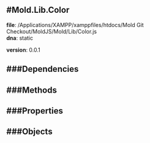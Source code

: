 
#Mold.Lib.Color
---------------------------------------

__file__: /Applications/XAMPP/xamppfiles/htdocs/Mold Git Checkout/MoldJS/Mold/Lib/Color.js  
__dna__: static  

__version__: 0.0.1  
	






###Dependencies
--------------




   
###Methods
--------------
 

 
  
###Properties
-------------


 

###Objects
------------



		
